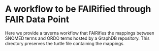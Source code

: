 # A workflow to be FAIRified through FAIR Data Point
Here we provide a taverna workflow that FAIRifies the mappings between SNOMED terms and ORDO terms hosted by a GraphDB repository. This directory preserves the turtle file containing the mappings. 

